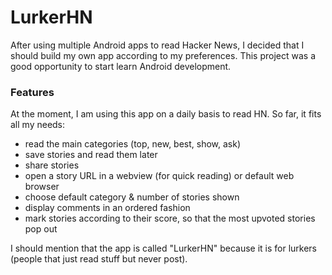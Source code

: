 # LurkerHN

After using multiple Android apps to read Hacker News, I decided that I should build my own app according to my preferences. This project was a good opportunity to start learn Android development. 

### Features

At the moment, I am using this app on a daily basis to read HN. So far, it fits all my needs:
- read the main categories (top, new, best, show, ask)
- save stories and read them later
- share stories 
- open a story URL in a webview (for quick reading) or default web browser
- choose default category & number of stories shown
- display comments in an ordered fashion
- mark stories according to their score, so that the most upvoted stories pop out


I should mention that the app is called "LurkerHN" because it is for lurkers (people that just read stuff but never post).
